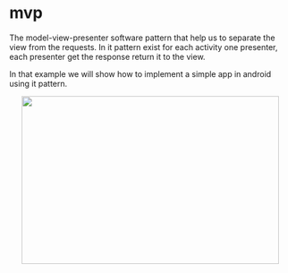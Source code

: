 # mvp
The model-view-presenter software pattern that help us to separate the view from the requests. In it pattern exist for each activity one presenter, each presenter get the response return it to the view.

In that example we will show  how to implement a simple app in android using it pattern.



<p align="center">
  <img width="460" height="300" src="http://www.javabobo.com/wp-content/uploads/2018/07/Captura-de-pantalla-de-2018-08-22-181251-1-300x166.png?raw=true "Example MVP"">
</p>
